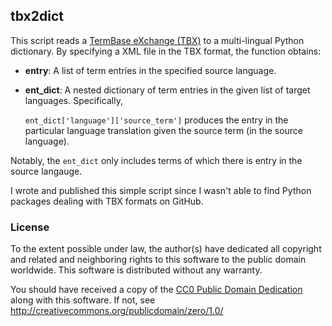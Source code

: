 tbx2dict
--------

This script reads a [TermBase eXchange (TBX)](https://en.wikipedia.org/wiki/TermBase_eXchange) to a multi-lingual Python
dictionary. By specifying a XML file in the TBX format, the function obtains:

- **entry**: A list of term entries in the specified source language.

- **ent_dict**: A nested dictionary of term entries in the given list of target
languages. Specifically,

    `ent_dict['language']['source_term']` produces the entry in the particular
language translation given the source term (in the source language).

Notably, the `ent_dict` only includes terms of which there is entry in the
source langauge.

I wrote and published this simple script since I wasn't able to find Python
packages dealing with TBX formats on GitHub.

### License

To the extent possible under law, the author(s) have dedicated all copyright and related and neighboring rights to this software to the public domain worldwide. This software is distributed without any warranty.

You should have received a copy of the [CC0 Public Domain Dedication](LICENSE) along with this software. If not, see <http://creativecommons.org/publicdomain/zero/1.0/>
